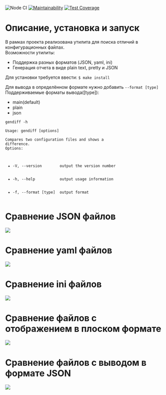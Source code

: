 ![Node CI](https://github.com/Tvv95/frontend-project-lvl2/workflows/Node%20CI/badge.svg)
[![Maintainability](https://api.codeclimate.com/v1/badges/75e9585b24e00796702a/maintainability)](https://codeclimate.com/github/Tvv95/frontend-project-lvl2/maintainability)
[![Test Coverage](https://api.codeclimate.com/v1/badges/75e9585b24e00796702a/test_coverage)](https://codeclimate.com/github/Tvv95/frontend-project-lvl2/test_coverage)

<h1>Описание, установка и запуск</h1>
<p>В рамках проекта реализована утилита для поиска отличий в конфигурационных файлах.<br>
Возможности утилиты:</p>
<ul>
  <li>Поддержка разных форматов (JSON, yaml, ini)</li>
  <li>Генерация отчета в виде plain text, pretty и JSON</li>
</ul>

<p>Для установки требуется ввести: <code>$ make install</code></p>
<p>Для вывода в определённом формате нужно добавить <code>--format [type]</code><br>
Поддерживаемые форматы вывода([type]):</p>
  <ul>
    <li>main(default)</li>
    <li>plain</li>
    <li>json</li>
   </ul>
<p><code>gendiff -h</code>
  
  <code>Usage: gendiff [options] <firstConfig> <secondConfig></code>

  <code>Compares two configuration files and shows a difference.<br>Options:</code>
  <ul><code>
    <li>-V, --version        output the version number</li>
    <li>-h, --help           output usage information</li>
    <li>-f, --format [type]  output format</li>
</code></ul></p>

<h1>Сравнение JSON файлов</h1>
<a href="https://asciinema.org/a/JIfsukLZ1Ebta47vP5YsjNly2" target="_blank"><img src="https://asciinema.org/a/JIfsukLZ1Ebta47vP5YsjNly2.svg" /></a>

<h1>Сравнение yaml файлов</h1>
<a href="https://asciinema.org/a/oml5jWScchzkoyPO198tkWF2j" target="_blank"><img src="https://asciinema.org/a/oml5jWScchzkoyPO198tkWF2j.svg" /></a>

<h1>Сравнение ini файлов</h1>
<a href="https://asciinema.org/a/5SooCwGbgkPdZSA30t1yWOLmt" target="_blank"><img src="https://asciinema.org/a/5SooCwGbgkPdZSA30t1yWOLmt.svg" /></a>

<h1>Сравнение файлов с отображением в плоском формате</h1>
<a href="https://asciinema.org/a/Bf9aTkkcC3RF0UaxksufCm8go" target="_blank"><img src="https://asciinema.org/a/Bf9aTkkcC3RF0UaxksufCm8go.svg" /></a>

<h1>Сравнение файлов с выводом в формате JSON</h1>
<a href="https://asciinema.org/a/9SdutoSQt0OWwAimBetjhvblc" target="_blank"><img src="https://asciinema.org/a/9SdutoSQt0OWwAimBetjhvblc.svg" /></a>
